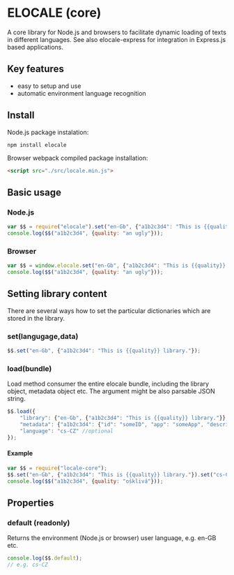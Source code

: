 # ELOCALE (core)

A core library for Node.js and browsers to facilitate dynamic loading of texts in different languages.
See also elocale-express for integration in Express.js based applications.

## Key features

- easy to setup and use
- automatic environment language recognition

## Install

Node.js package instalation:

```npm
npm install elocale
```

Browser webpack compiled package installation:

```html
<script src="./src/locale.min.js">
```

## Basic usage

### Node.js

```js
var $$ = require("elocale").set("en-Gb", {"a1b2c3d4": "This is {{quality}} library."});
console.log($$("a1b2c3d4", {quality: "an ugly"}));
```

### Browser

```js
var $$ = window.elocale.set("en-Gb", {"a1b2c3d4": "This is {{quality}} library."});
console.log($$("a1b2c3d4", {quality: "an ugly"}));
```

## Setting library content

There are several ways how to set the particular dictionaries which are stored in the library.

### set(langugage,data)

```javascript
$$.set("en-Gb", {"a1b2c3d4": "This is {{quality}} library."});
```

### load(bundle)

Load method consumer the entire elocale bundle, including the library object, metadata object etc. The argument might be also parsable JSON string.

```javascript
$$.load({
    "library": {"en-Gb", {"a1b2c3d4": "This is {{quality}} library."}},
    "metadata": {"a1b2c3d4": {"id": "someID", "app": "someApp", "description": "whatever", "version": 1}},
    "language": "cs-CZ" //optional    
});
```

#### Example

```javascript
var $$ = require("locale-core");
$$.set("en-Gb", {"a1b2c3d4": "This is {{quality}} library."}).set("cs-CZ", {"a1b2c3d4": "Toto je {{quality}} knihovna."});
console.log($$("a1b2c3d4", {quality: "ošklivá"}));
```

## Properties

### default (readonly)

Returns the environment (Node.js or browser) user language, e.g. en-GB etc.

```javascript
console.log($$.default);
// e.g. cs-CZ
```
